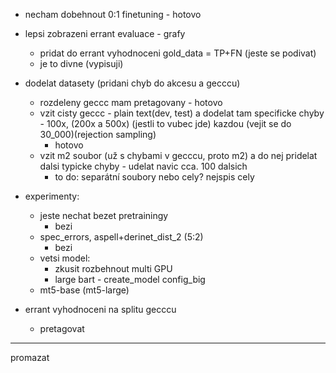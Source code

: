 - necham dobehnout 0:1 finetuning - hotovo
- lepsi zobrazeni errant evaluace - grafy
  - pridat do errant vyhodnoceni gold_data = TP+FN (jeste se podivat)
  - je to divne (vypisuji)

- dodelat datasety (pridani chyb do akcesu a gecccu)
  - rozdeleny geccc mam pretagovany - hotovo
  - vzit cisty geccc - plain text(dev, test) a dodelat tam specificke chyby - 100x, (200x a 500x) (jestli to vubec jde) kazdou (vejit se do 30_000)(rejection sampling) 
    - hotovo
  - vzit m2 soubor (už s chybami v gecccu, proto m2) a do nej pridelat dalsi typicke chyby - udelat navic cca. 100 dalsich
    - to do: separátní soubory nebo cely? nejspis cely

- experimenty: 
  - jeste nechat bezet pretrainingy
    - bezi
  - spec_errors, aspell+derinet_dist_2 (5:2)
    - bezi
  - vetsi model:
    - zkusit rozbehnout multi GPU
    - large bart - create_model config_big
  - mt5-base (mt5-large)
  

- errant vyhodnoceni na splitu gecccu
  - pretagovat

---
promazat